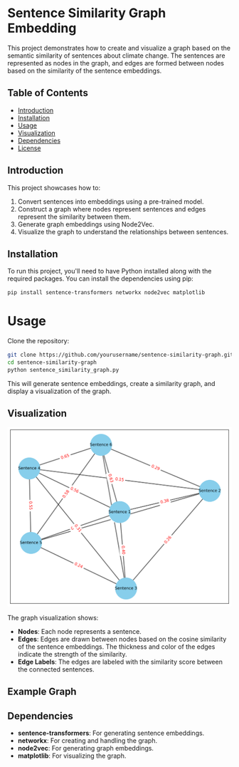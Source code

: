 # Sentence Similarity Graph Embedding

This project demonstrates how to create and visualize a graph based on the semantic similarity of sentences about climate change. The sentences are represented as nodes in the graph, and edges are formed between nodes based on the similarity of the sentence embeddings.

## Table of Contents

- [Introduction](#introduction)
- [Installation](#installation)
- [Usage](#usage)
- [Visualization](#visualization)
- [Dependencies](#dependencies)
- [License](#license)

## Introduction

This project showcases how to:
1. Convert sentences into embeddings using a pre-trained model.
2. Construct a graph where nodes represent sentences and edges represent the similarity between them.
3. Generate graph embeddings using Node2Vec.
4. Visualize the graph to understand the relationships between sentences.

## Installation

To run this project, you'll need to have Python installed along with the required packages. You can install the dependencies using pip:

```bash
pip install sentence-transformers networkx node2vec matplotlib
```

# Usage

Clone the repository:

```bash
git clone https://github.com/yourusername/sentence-similarity-graph.git
cd sentence-similarity-graph
python sentence_similarity_graph.py
```

This will generate sentence embeddings, create a similarity graph, and display a visualization of the graph.

## Visualization

![Sentence Similarity Graph](sentence_similarity_graph.png)

The graph visualization shows:

- **Nodes**: Each node represents a sentence.
- **Edges**: Edges are drawn between nodes based on the cosine similarity of the sentence embeddings. The thickness and color of the edges indicate the strength of the similarity.
- **Edge Labels**: The edges are labeled with the similarity score between the connected sentences.

## Example Graph

## Dependencies

- **sentence-transformers**: For generating sentence embeddings.
- **networkx**: For creating and handling the graph.
- **node2vec**: For generating graph embeddings.
- **matplotlib**: For visualizing the graph.


